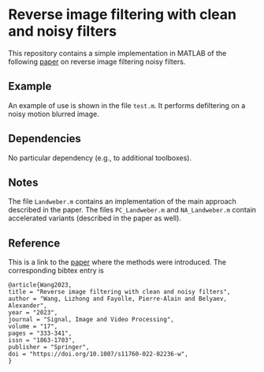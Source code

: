 # Reverse image filtering with clean and noisy filters 
This repository contains a simple implementation in MATLAB of the following [paper](https://link.springer.com/article/10.1007/s11760-022-02236-w) on reverse image filtering noisy filters. 

## Example 
An example of use is shown in the file ```test.m```. It performs defiltering on a noisy motion blurred image. 

## Dependencies 
No particular dependency (e.g., to additional toolboxes). 

## Notes 
The file ```Landweber.m``` contains an implementation of the main approach described in the paper. The files ```PC_Landweber.m``` and ```NA_Landweber.m``` contain accelerated variants (described in the paper as well). 

## Reference 
This is a link to the [paper](https://link.springer.com/article/10.1007/s11760-022-02236-w) where the methods were introduced. The corresponding bibtex entry is  
```
@article{Wang2023,
title = "Reverse image filtering with clean and noisy filters",
author = "Wang, Lizhong and Fayolle, Pierre-Alain and Belyaev, Alexander",
year = "2023",
journal = "Signal, Image and Video Processing",
volume = "17", 
pages = "333-341", 
issn = "1863-1703",
publisher = "Springer",
doi = "https://doi.org/10.1007/s11760-022-02236-w", 
}
```
